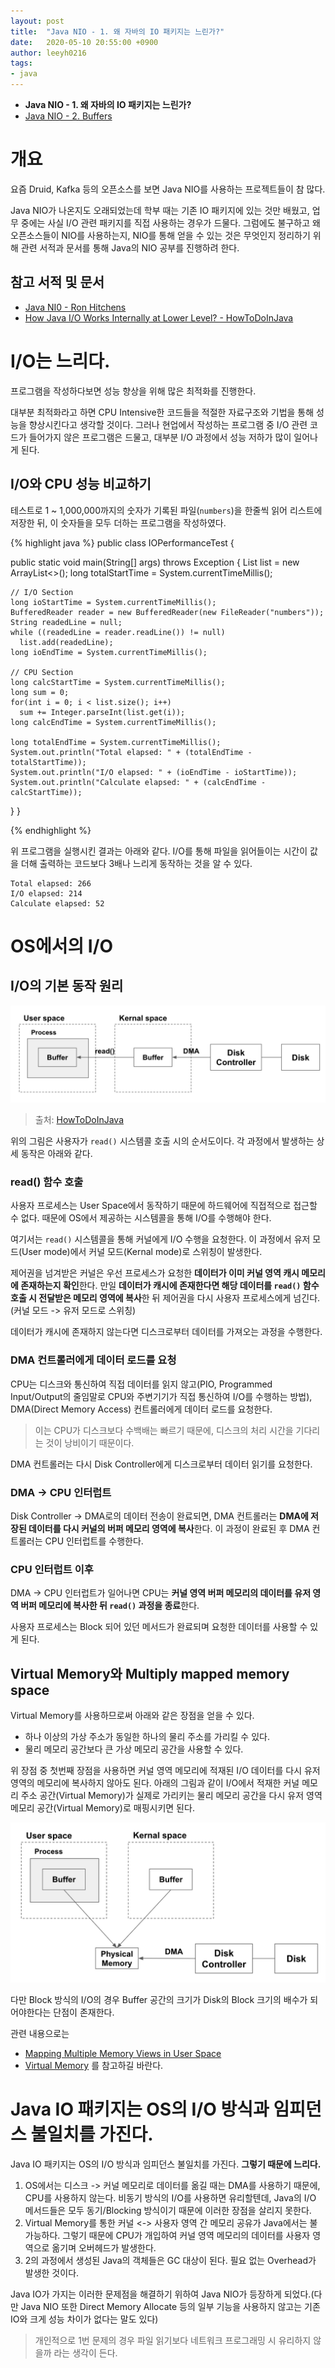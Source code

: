 ```yaml
---
layout: post
title:  "Java NIO - 1. 왜 자바의 IO 패키지는 느린가?"
date:   2020-05-10 20:55:00 +0900
author: leeyh0216
tags:
- java
---
```


* **Java NIO - 1. 왜 자바의 IO 패키지는 느린가?**
* [Java NIO - 2. Buffers](https://leeyh0216.github.io/2020-05-24/java_nio_buffer)

# 개요

요즘 Druid, Kafka 등의 오픈소스를 보면 Java NIO를 사용하는 프로젝트들이 참 많다.

Java NIO가 나온지도 오래되었는데 학부 때는 기존 IO 패키지에 있는 것만 배웠고, 업무 중에는 사실 I/O 관련 패키지를 직접 사용하는 경우가 드물다. 그럼에도 불구하고 왜 오픈소스들이 NIO를 사용하는지, NIO를 통해 얻을 수 있는 것은 무엇인지 정리하기 위해 관련 서적과 문서를 통해 Java의 NIO 공부를 진행하려 한다.

## 참고 서적 및 문서

* [Java NI0 - Ron Hitchens](http://shop.oreilly.com/product/9780596002886.do)
* [How Java I/O Works Internally at Lower Level? - HowToDoInJava](https://howtodoinjava.com/java/io/how-java-io-works-internally-at-lower-level/)

# I/O는 느리다.

프로그램을 작성하다보면 성능 향상을 위해 많은 최적화를 진행한다.

대부분 최적화라고 하면 CPU Intensive한 코드들을 적절한 자료구조와 기법을 통해 성능을 향상시킨다고 생각할 것이다. 그러나 현업에서 작성하는 프로그램 중 I/O 관련 코드가 들어가지 않은 프로그램은 드물고, 대부분 I/O 과정에서 성능 저하가 많이 일어나게 된다.

## I/O와 CPU 성능 비교하기

테스트로 1 ~ 1,000,000까지의 숫자가 기록된 파일(`numbers`)을 한줄씩 읽어 리스트에 저장한 뒤, 이 숫자들을 모두 더하는 프로그램을 작성하였다.

{% highlight java %}
public class IOPerformanceTest {

  public static void main(String[] args) throws Exception {
    List<String> list = new ArrayList<>();
    long totalStartTime = System.currentTimeMillis();

    // I/O Section
    long ioStartTime = System.currentTimeMillis();
    BufferedReader reader = new BufferedReader(new FileReader("numbers"));
    String readedLine = null;
    while ((readedLine = reader.readLine()) != null)
      list.add(readedLine);
    long ioEndTime = System.currentTimeMillis();

    // CPU Section
    long calcStartTime = System.currentTimeMillis();
    long sum = 0;
    for(int i = 0; i < list.size(); i++)
      sum += Integer.parseInt(list.get(i));
    long calcEndTime = System.currentTimeMillis();

    long totalEndTime = System.currentTimeMillis();
    System.out.println("Total elapsed: " + (totalEndTime - totalStartTime));
    System.out.println("I/O elapsed: " + (ioEndTime - ioStartTime));
    System.out.println("Calculate elapsed: " + (calcEndTime - calcStartTime));
  }
}

{% endhighlight %}

위 프로그램을 실행시킨 결과는 아래와 같다. I/O를 통해 파일을 읽어들이는 시간이 값을 더해 출력하는 코드보다 3배나 느리게 동작하는 것을 알 수 있다.

```
Total elapsed: 266
I/O elapsed: 214
Calculate elapsed: 52
```

# OS에서의 I/O

## I/O의 기본 동작 원리

![Data from disk to process](../../assets/java/20200510/data_from_disk_to_process.png)
> 출처: [HowToDoInJava](https://howtodoinjava.com/java/io/how-java-io-works-internally-at-lower-level/)

위의 그림은 사용자가 `read()` 시스템콜 호출 시의 순서도이다. 각 과정에서 발생하는 상세 동작은 아래와 같다.

### read() 함수 호출

사용자 프로세스는 User Space에서 동작하기 때문에 하드웨어에 직접적으로 접근할 수 없다. 때문에 OS에서 제공하는 시스템콜을 통해 I/O를 수행해야 한다.

여기서는 `read()` 시스템콜을 통해 커널에게 I/O 수행을 요청한다. 이 과정에서 유저 모드(User mode)에서 커널 모드(Kernal mode)로 스위칭이 발생한다.

제어권을 넘겨받은 커널은 우선 프로세스가 요청한 **데이터가 이미 커널 영역 캐시 메모리에 존재하는지 확인**한다. 만일 **데이터가 캐시에 존재한다면 해당 데이터를 `read()` 함수 호출 시 전달받은 메모리 영역에 복사**한 뒤 제어권을 다시 사용자 프로세스에게 넘긴다.(커널 모드 -> 유저 모드로 스위칭)

데이터가 캐시에 존재하지 않는다면 디스크로부터 데이터를 가져오는 과정을 수행한다.

### DMA 컨트롤러에게 데이터 로드를 요청

CPU는 디스크와 통신하여 직접 데이터를 읽지 않고(PIO, Programmed Input/Output의 줄임말로 CPU와 주변기기가 직접 통신하여 I/O를 수행하는 방법), DMA(Direct Memory Access) 컨트롤러에게 데이터 로드를 요청한다.

> 이는 CPU가 디스크보다 수백배는 빠르기 때문에, 디스크의 처리 시간을 기다리는 것이 낭비이기 때문이다.

DMA 컨트롤러는 다시 Disk Controller에게 디스크로부터 데이터 읽기를 요청한다.

### DMA -> CPU 인터럽트

Disk Controller -> DMA로의 데이터 전송이 완료되면, DMA 컨트롤러는 **DMA에 저장된 데이터를 다시 커널의 버퍼 메모리 영역에 복사**한다. 이 과정이 완료된 후 DMA 컨트롤러는 CPU 인터럽트를 수행한다.

### CPU 인터럽트 이후

DMA -> CPU 인터럽트가 일어나면 CPU는 **커널 영역 버퍼 메모리의 데이터를 유저 영역 버퍼 메모리에 복사한 뒤 `read()` 과정을 종료**한다.

사용자 프로세스는 Block 되어 있던 메서드가 완료되며 요청한 데이터를 사용할 수 있게 된다.

## Virtual Memory와 Multiply mapped memory space

Virtual Memory를 사용하므로써 아래와 같은 장점을 얻을 수 있다.

* 하나 이상의 가상 주소가 동일한 하나의 물리 주소를 가리킬 수 있다.
* 물리 메모리 공간보다 큰 가상 메모리 공간을 사용할 수 있다.

위 장점 중 첫번째 장점을 사용하면 커널 영역 메모리에 적재된 I/O 데이터를 다시 유저 영역의 메모리에 복사하지 않아도 된다. 아래의 그림과 같이 I/O에서 적재한 커널 메모리 주소 공간(Virtual Memory)가 실제로 가리키는 물리 메모리 공간을 다시 유저 영역 메모리 공간(Virtual Memory)로 매핑시키면 된다.

![Multiply mapped memory space](../../assets/java/20200510/Multiple_mapped_memory.png)

다만 Block 방식의 I/O의 경우 Buffer 공간의 크기가 Disk의 Block 크기의 배수가 되어야한다는 단점이 존재한다.

관련 내용으로는
* [Mapping Multiple Memory Views in User Space](https://nullprogram.com/blog/2016/04/10/)
* [Virtual Memory](https://howtodoinjava.com/java/io/how-java-io-works-internally-at-lower-level/)
를 참고하길 바란다.

# Java IO 패키지는 OS의 I/O 방식과 임피던스 불일치를 가진다.

Java IO 패키지는 OS의 I/O 방식과 임피던스 불일치를 가진다. **그렇기 때문에 느리다.**

1. OS에서는 디스크 -> 커널 메모리로 데이터를 옮길 때는 DMA를 사용하기 때문에, CPU를 사용하지 않는다. 비동기 방식의 I/O를 사용하면 유리할텐데, Java의 I/O 메서드들은 모두 동기/Blocking 방식이기 때문에 이러한 장점을 살리지 못한다.
2. Virtual Memory를 통한 커널 <-> 사용자 영역 간 메모리 공유가 Java에서는 불가능하다. 그렇기 때문에 CPU가 개입하여 커널 영역 메모리의 데이터를 사용자 영역으로 옮기며 오버헤드가 발생한다.
3. 2의 과정에서 생성된 Java의 객체들은 GC 대상이 된다. 필요 없는 Overhead가 발생한 것이다.

Java IO가 가지는 이러한 문제점을 해결하기 위하여 Java NIO가 등장하게 되었다.(다만 Java NIO 또한 Direct Memory Allocate 등의 일부 기능을 사용하지 않고는 기존 IO와 크게 성능 차이가 없다는 말도 있다)

> 개인적으로 1번 문제의 경우 파일 읽기보다 네트워크 프로그래밍 시 유리하지 않을까 라는 생각이 든다.